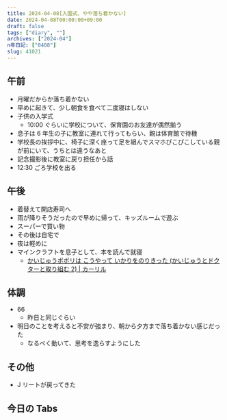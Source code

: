 ```yaml
---
title: 2024-04-08[入園式、やや落ち着かない]
date: 2024-04-08T00:00:00+09:00
draft: false
tags: ["diary", ""]
archives: ["2024-04"]
n年日記: ["0408"]
slug: 41021
---
```


## 午前

- 月曜だからか落ち着かない
- 早めに起きて、少し朝食を食べて二度寝はしない
- 子供の入学式
  - 10:00 ぐらいに学校について、保育園のお友達が偶然揃う
- 息子は 6 年生の子に教室に連れて行ってもらい、親は体育館で待機
- 学校長の挨拶中に、椅子に深く座って足を組んでスマホぴこぴこしている親が前にいて、うちとは違うなあと
- 記念撮影後に教室に戻り担任から話
- 12:30 ごろ学校を出る

## 午後

- 着替えて開店寿司へ
- 雨が降りそうだったので早めに帰って、キッズルームで遊ぶ
- スーパーで買い物
- その後は自宅で
- 夜は軽めに
- マインクラフトを息子として、本を読んで就寝
  - [かいじゅうポポリは こうやって いかりをのりきった (かいじゅうとドクターと取り組む 2) | カーリル](https://calil.jp/book/4756257755)

## 体調

- 66
  - 昨日と同じぐらい
- 明日のことを考えると不安が強まり、朝から夕方まで落ち着かない感じだった
  - なるべく動いて、思考を逸らすようにした

## その他

- J リートが戻ってきた

## 今日の Tabs
